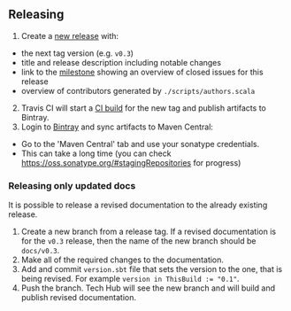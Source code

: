 ## Releasing

1. Create a [new release](https://github.com/akka/alpakka/releases/new) with:
  * the next tag version (e.g. `v0.3`)
  * title and release description including notable changes
  * link to the [milestone](https://github.com/akka/alpakka/milestones) showing an overview of closed issues for this release
  * overview of contributors generated by `./scripts/authors.scala`
2. Travis CI will start a [CI build](https://travis-ci.org/akka/alpakka/builds) for the new tag and publish artifacts to Bintray.
3. Login to [Bintray](https://bintray.com/akka/maven/alpakka) and sync artifacts to Maven Central:
  * Go to the 'Maven Central' tab and use your sonatype credentials.
  * This can take a long time (you can check https://oss.sonatype.org/#stagingRepositories for progress)

### Releasing only updated docs

It is possible to release a revised documentation to the already existing release.

1. Create a new branch from a release tag. If a revised documentation is for the `v0.3` release, then the name of the new branch should be `docs/v0.3`.
2. Make all of the required changes to the documentation.
3. Add and commit `version.sbt` file that sets the version to the one, that is being revised. For example `version in ThisBuild := "0.1"`.
4. Push the branch. Tech Hub will see the new branch and will build and publish revised documentation.
